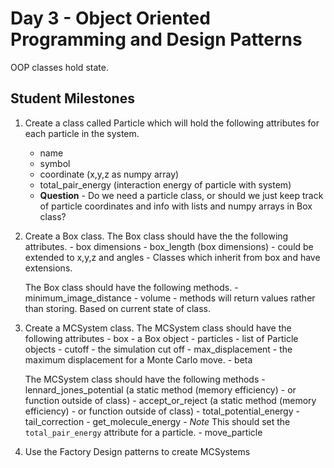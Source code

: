 # Day 3 - Object Oriented Programming and Design Patterns

OOP classes hold state.

## Student Milestones

1. Create a class called Particle which will hold the following attributes for each particle in the system.
    - name 
    - symbol
    - coordinate (x,y,z as numpy array)
    - total_pair_energy (interaction energy of particle with system)
    - **Question** - Do we need a particle class, or should we just keep track of particle coordinates and info with lists and numpy arrays in Box class?

1. Create a Box class.
    The Box class should have the the following attributes.
        - box dimensions
            - box_length (box dimensions)
            - could be extended to x,y,z and angles
                - Classes which inherit from box and have extensions.

    The Box class should have the following methods.
        - minimum_image_distance
        - volume
            - methods will return values rather than storing. Based on current state of class.     


1. Create a MCSystem class.
    The MCSystem class should have the following attributes
        - box - a Box object
        - particles - list of Particle objects
        - cutoff - the simulation cut off
        - max_displacement - the maximum displacement for a Monte Carlo move.
        - beta
    
    The MCSystem class should have the following methods
        - lennard_jones_potential (a static method (memory efficiency) - or function outside of class)
        - accept_or_reject (a static method (memory efficiency) - or function outside of class)
        - total_potential_energy
        - tail_correction
        - get_molecule_energy
            - *Note* This should set the `total_pair_energy` attribute for a particle.
        - move_particle

1. Use the Factory Design patterns to create MCSystems
    